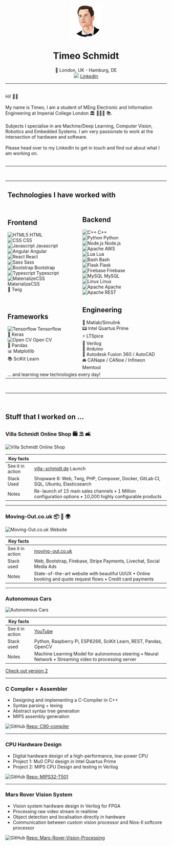 <div align="center">
    <img height="100px" src="assets/timeo-new.png">
    <h1>Timeo Schmidt</h1>
    <span>📍 London, UK - Hamburg, DE</span><br>
    <img height="20px" src="https://github.com/get-icon/geticon/raw/master/icons/linkedin-icon.svg">
    <a href="https://www.linkedin.com/in/timeo-schmidt-bb0172152/">LinkedIn</a>
</div>

---

<br>

<div>
Hi! 👋🏼
<br><br>
My name is Timeo, I am a student of MEng Electronic and Information Engineering at Imperial College London 🏛 👨🏼‍🎓 📚.
<br><br>
Subjects I specialise in are Machine/Deep Learning, Computer Vision, Robotics and Embedded Systems. I am very passionate to work at the intersection of hardware and software.
<br><br>
Please head over to my LinkedIn to get in touch and find out about what I am working on.</div>

<br>

---

<br>

<div>
<table>   
 <tr>  
     <td colspan="2" style="border: 0;"><h2>Technologies I have worked with</h2>
     </td>
    </tr>
 <tr>  
 <td style="border: 0;">
     <h2>Frontend</h2>
     <img src="https://github.com/get-icon/geticon/raw/master/icons/html-5.svg" alt="HTML5" height="18px"> HTML
     <br>
     <img src="https://github.com/get-icon/geticon/raw/master/icons/css-3.svg" alt="CSS" height="18px"> CSS
     <br>
     <img src="https://github.com/get-icon/geticon/raw/master/icons/javascript.svg" alt="Javascript" height="18px"> Javascript
     <br>
     <img src="https://github.com/get-icon/geticon/raw/master/icons/angular-icon.svg" alt="Angular" height="18px"> Angular
     <br>
     <img src="https://github.com/get-icon/geticon/raw/master/icons/react.svg" alt="React" height="18px"> React
     <br>
     <img src="https://github.com/get-icon/geticon/raw/master/icons/sass.svg" alt="Sass" height="18px"> Sass
     <br>
     <img src="https://github.com/get-icon/geticon/raw/master/icons/bootstrap.svg" alt="Bootstrap" height="18px"> Bootstrap
     <br>
     <img src="https://github.com/get-icon/geticon/raw/master/icons/typescript-icon.svg" alt="Typescript" height="18px"> Typescript
     <br>
     <img src="https://github.com/get-icon/geticon/raw/master/icons/materializecss.svg" alt="MaterializeCSS" height="18px"> MaterializeCSS
     <br>
     💩 Twig
</td>  
 <td>
   <h2>Backend</h2>
   <img src="https://github.com/get-icon/geticon/raw/master/icons/c-plusplus.svg" alt="C++" height="18px"> C++
   <br>
   <img src="https://github.com/get-icon/geticon/raw/master/icons/python.svg" alt="Python" height="18px"> Python
   <br>
   <img src="https://github.com/get-icon/geticon/raw/master/icons/nodejs.svg" alt="Node.js" height="18px"> Node.js
   <br>
   <img src="https://github.com/get-icon/geticon/raw/master/icons/aws.svg" alt="Apache" height="18px"> AWS
   <br>
   <img src="https://github.com/get-icon/geticon/raw/master/icons/lua.svg" alt="Lua" height="18px"> Lua
   <br>
   <img src="https://github.com/get-icon/geticon/raw/master/icons/bash.svg" alt="Bash" height="18px"> Bash
   <br>
   <img src="https://github.com/get-icon/geticon/raw/master/icons/flask.svg" alt="Flask" height="18px"> Flask
   <br>
   <img src="https://github.com/get-icon/geticon/raw/master/icons/firebase.svg" alt="Firebase" height="18px"> Firebase
   <br>
   <img src="https://github.com/get-icon/geticon/raw/master/icons/mysql.svg" alt="MySQL" height="18px"> MySQL
   <br>
   <img src="https://github.com/get-icon/geticon/raw/master/icons/linux-tux.svg" alt="Linux" height="18px"> Linux
   <br>
   <img src="https://github.com/get-icon/geticon/raw/master/icons/apache.svg" alt="Apache" height="18px"> Apache
   <br>
   <img src="https://github.com/get-icon/geticon/raw/master/icons/rest.svg" alt="Apache" height="18px"> REST
   <br>
</td>  
 </tr>
 <tr>  
 <td>
     <h2>Frameworks</h2>
     <img src="https://github.com/get-icon/geticon/raw/master/icons/tensorflow.svg" alt="Tensorflow" height="18px"> Tensorflow
     <br>
     🧠 Keras
     <br>
     <img src="https://github.com/get-icon/geticon/raw/master/icons/opencv.svg" alt="Open CV" height="18px"> Open CV
     <br>
     🐼 Pandas
     <br>
     📊 Matplotlib
     <br>
     📚 SciKit Learn
     <br>
 </td>  
   <td>
     <h2>Engineering</h2>
     🧮 Matlab/Simulink
     <br>
     📟 Intel Quartus Prime
     <br>
     ⚡️ LTSpice
     <br>
     👾 Verilog
     <br>
     🤖 Arduino
     <br>
     🧱 Autodesk Fusion 360 / AutoCAD
     <br>
     🚘 CANape / CANoe / Infineon Memtool
     <br>
   </td>  
 </tr>
<tr><td colspan="2"> ... and learning new technologies every day!</td></tr>
</table>
</div>

<br>

---

<br>

## Stuff that I worked on ...

### Villa Schmidt Online Shop 🛍 ⛱ 🛋

![Villa Schmidt Online Shop](assets/showcase-gifs/vs-ui.gif)

| Key facts        |                                                                                                             |
| ---------------- | ----------------------------------------------------------------------------------------------------------- |
| See it in action | <a href="villa-schmidt.de">villa-schmidt.de</a> Launch                                                      |
| Stack Used       | Shopware 6: Web, Twig, PHP, Composer, Docker, GitLab CI, SQL, Ubuntu, Elasticsearch                         |
| Notes            | Re-launch of 15 main sales channels • 1 Million configuration options • 10,000 highly configurable products |

---

### Moving-Out.co.uk 📦 🚚 🌍

![Moving-Out.co.uk Website](assets/showcase-gifs/moving-out-ldn.gif)

| Key facts        |                                                                                                               |
| ---------------- | ------------------------------------------------------------------------------------------------------------- |
| See it in action | <a href="moving-out.co.uk">moving-out.co.uk</a>                                                               |
| Stack used       | Web, Bootstrap, Firebase, Stripe Payments, Livechat, Social Media Ads                                         |
| Notes            | State-of-the-art website with beautiful UI/UX • Online booking and quote request flows • Credit card payments |

---

### Autonomous Cars

![Autonomous Cars](assets/showcase-gifs/car-v1.gif)

| Key facts        |                                                                                                        |
| ---------------- | ------------------------------------------------------------------------------------------------------ |
| See it in action | <a href="https://youtu.be/2tiwKtWYQAM">YouTube</a>                                                     |
| Stack used       | Python, Raspberry Pi, ESP8266, SciKit Learn, REST, Pandas, OpenCV                                      |
| Notes            | Machine Learning Model for autonomous steering • Neural Network • Streaming video to processing server |

<a href="https://timeo.de/carv2.html">Check out version 2</a>

---

### C Compiler + Assembler

- Designing and implementing a C-Compiler in C++
- Syntax parsing + lexing
- Abstract syntax tree generation
- MIPS assembly generation

<div>
<img src="https://github.com/get-icon/geticon/raw/master/icons/github-icon.svg" alt="GitHub" height="18px"> <a href="https://github.com/timeo-schmidt/C90-compiler"> Repo: C90-compiler</a>
</div>

---

### CPU Hardware Design

- Digital hardware design of a high-performance, low-power CPU
- Project 1: Mu0 CPU design in Intel Quartus Prime
- Project 2: MIPS CPU Design and testing in Verilog

<div>
<img src="https://github.com/get-icon/geticon/raw/master/icons/github-icon.svg" alt="GitHub" height="18px"> <a href="https://github.com/JosiahMendes/MIPS32-T501"> Repo: MIPS32-T501</a>
</div>

---

### Mars Rover Vision System

- Vision system hardware design in Verilog for FPGA
- Processing raw video stream in realtime
- Object detection and localisation directly in hardware
- Communication between custom vision processor and Nios-II softcore processor

<div>
<img src="https://github.com/get-icon/geticon/raw/master/icons/github-icon.svg" alt="GitHub" height="18px"> <a href="https://github.com/timeo-schmidt/Mars-Rover-Vision-Processing"> Repo: Mars-Rover-Vision-Processing</a>
</div>
